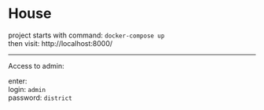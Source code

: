 # House


project starts with command:
```docker-compose up``` <br />
then visit: http://localhost:8000/

---

Access to admin:

enter: <br />
login: ```admin``` <br />
password: ```district```